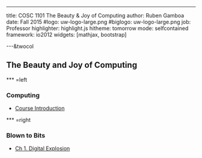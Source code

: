 ---

title:        COSC 1101 The Beauty & Joy of Computing
author:       Ruben Gamboa
date:         Fall 2015
#logo:         uw-logo-large.png
#biglogo:      uw-logo-large.png
job:          Professor
highlighter:  highlight.js
hitheme:      tomorrow
mode:         selfcontained
framework:    io2012
widgets:      [mathjax, bootstrap]

---&twocol

<style>
.title-slide {
     background-color: #EDE0CF; /* CBE7A5; #EDE0CF; ; #CA9F9D*/
     background-image: url(assets/img/uw-logo-large.png);
     background-repeat: no-repeat;
     background-position: center top;
   }
</style>

## The Beauty and Joy of Computing


*** =left

### Computing

* [Course Introduction](01-introduction.html)

*** =right

### Blown to Bits

* [Ch 1. Digital Explosion](02-bitsbook-01.html)




